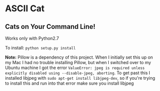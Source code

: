 # ASCII Cat
## Cats on Your Command Line!

Works only with Python2.7

To install: `python setup.py install`

__Note:__ Pillow is a dependency of this project. When I initially set this up on my Mac I had no trouble installing Pillow, but when I switched over to my Ubuntu machine I got the error `ValueError: jpeg is required unless explicitly disabled using --disable-jpeg, aborting`. To get past this I installed libjpeg with `sudo apt-get install libjpeg-dev`, so if you're trying to install this and run into that error make sure you install libjpeg

